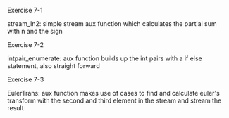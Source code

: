 Exercise 7-1 

stream_ln2: simple stream aux function which calculates the partial sum with n and the sign

Exercise 7-2

intpair_enumerate: aux function builds up the int pairs with a if else statement, also straight forward

Exercise 7-3

EulerTrans: aux function makes use of cases to find and calculate euler's transform with the second and third element in the stream and stream the result